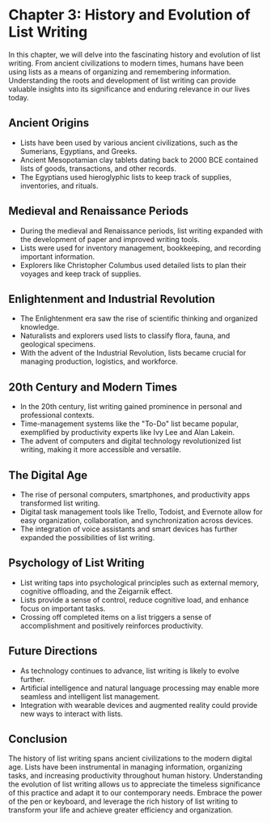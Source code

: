 Chapter 3: History and Evolution of List Writing
================================================

In this chapter, we will delve into the fascinating history and evolution of list writing. From ancient civilizations to modern times, humans have been using lists as a means of organizing and remembering information. Understanding the roots and development of list writing can provide valuable insights into its significance and enduring relevance in our lives today.

**Ancient Origins**
-------------------

* Lists have been used by various ancient civilizations, such as the Sumerians, Egyptians, and Greeks.
* Ancient Mesopotamian clay tablets dating back to 2000 BCE contained lists of goods, transactions, and other records.
* The Egyptians used hieroglyphic lists to keep track of supplies, inventories, and rituals.

**Medieval and Renaissance Periods**
------------------------------------

* During the medieval and Renaissance periods, list writing expanded with the development of paper and improved writing tools.
* Lists were used for inventory management, bookkeeping, and recording important information.
* Explorers like Christopher Columbus used detailed lists to plan their voyages and keep track of supplies.

**Enlightenment and Industrial Revolution**
-------------------------------------------

* The Enlightenment era saw the rise of scientific thinking and organized knowledge.
* Naturalists and explorers used lists to classify flora, fauna, and geological specimens.
* With the advent of the Industrial Revolution, lists became crucial for managing production, logistics, and workforce.

**20th Century and Modern Times**
---------------------------------

* In the 20th century, list writing gained prominence in personal and professional contexts.
* Time-management systems like the "To-Do" list became popular, exemplified by productivity experts like Ivy Lee and Alan Lakein.
* The advent of computers and digital technology revolutionized list writing, making it more accessible and versatile.

**The Digital Age**
-------------------

* The rise of personal computers, smartphones, and productivity apps transformed list writing.
* Digital task management tools like Trello, Todoist, and Evernote allow for easy organization, collaboration, and synchronization across devices.
* The integration of voice assistants and smart devices has further expanded the possibilities of list writing.

**Psychology of List Writing**
------------------------------

* List writing taps into psychological principles such as external memory, cognitive offloading, and the Zeigarnik effect.
* Lists provide a sense of control, reduce cognitive load, and enhance focus on important tasks.
* Crossing off completed items on a list triggers a sense of accomplishment and positively reinforces productivity.

**Future Directions**
---------------------

* As technology continues to advance, list writing is likely to evolve further.
* Artificial intelligence and natural language processing may enable more seamless and intelligent list management.
* Integration with wearable devices and augmented reality could provide new ways to interact with lists.

**Conclusion**
--------------

The history of list writing spans ancient civilizations to the modern digital age. Lists have been instrumental in managing information, organizing tasks, and increasing productivity throughout human history. Understanding the evolution of list writing allows us to appreciate the timeless significance of this practice and adapt it to our contemporary needs. Embrace the power of the pen or keyboard, and leverage the rich history of list writing to transform your life and achieve greater efficiency and organization.
